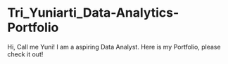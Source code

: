 # Tri_Yuniarti_Data-Analytics-Portfolio
Hi, Call me Yuni! I am a aspiring Data Analyst. Here is my Portfolio, please check it out!
